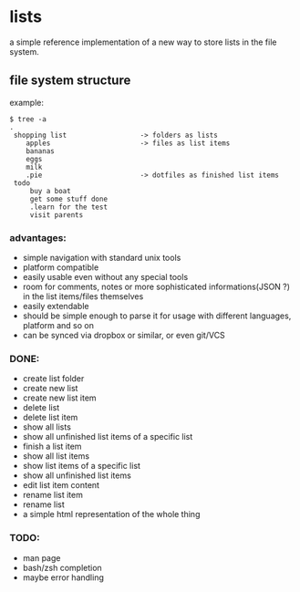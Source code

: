 lists
=====
a simple reference implementation of a new way to store lists in the file system.

file system structure
---------------------
example:
```
$ tree -a
.
 shopping list                  -> folders as lists
    apples                      -> files as list items
    bananas
    eggs
    milk
    .pie                        -> dotfiles as finished list items
 todo
     buy a boat
     get some stuff done
     .learn for the test
     visit parents
```
### advantages:
- simple navigation with standard unix tools
- platform compatible
- easily usable even without any special tools
- room for comments, notes or more sophisticated informations(JSON ?) in the list items/files themselves
- easily extendable
- should be simple enough to parse it for usage with different languages, platform and so on
- can be synced via dropbox or similar, or even git/VCS

### DONE:
- create list folder
- create new list
- create new list item
- delete list
- delete list item
- show all lists
- show all unfinished list items of a specific list
- finish a list item
- show all list items
- show list items of a specific list
- show all unfinished list items
- edit list item content
- rename list item
- rename list
- a simple html representation of the whole thing

### TODO:
- man page
- bash/zsh completion
- maybe error handling
